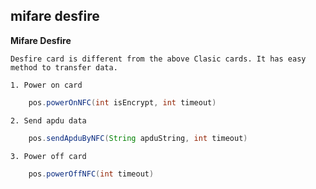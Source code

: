 ## mifare desfire

**Mifare Desfire**

	Desfire card is different from the above Clasic cards. It has easy method to transfer data.
	
	1. Power on card
```java
	pos.powerOnNFC(int isEncrypt, int timeout)
```
	2. Send apdu data
```java
	pos.sendApduByNFC(String apduString, int timeout)
```
	3. Power off card
```java
	pos.powerOffNFC(int timeout)
```
